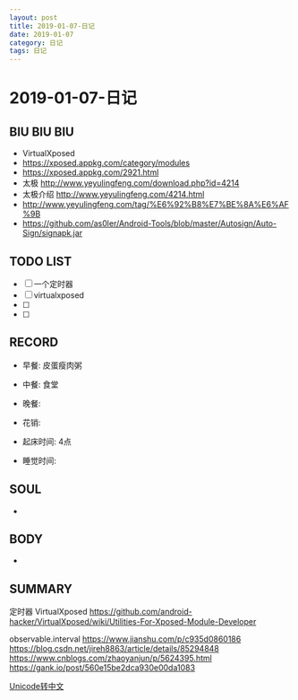 ```yaml
---
layout: post
title: 2019-01-07-日记
date: 2019-01-07
category: 日记
tags: 日记
---
```

# 2019-01-07-日记
## BIU BIU BIU
- VirtualXposed
- https://xposed.appkg.com/category/modules
- https://xposed.appkg.com/2921.html
- 太极 http://www.yeyulingfeng.com/download.php?id=4214
- 太极介绍 http://www.yeyulingfeng.com/4214.html
- http://www.yeyulingfeng.com/tag/%E6%92%B8%E7%BE%8A%E6%AF%9B
- https://github.com/as0ler/Android-Tools/blob/master/Autosign/Auto-Sign/signapk.jar
 
## TODO LIST
- [ ] 一个定时器
- [ ] virtualxposed
- [ ] 
- [ ] 
 
## RECORD
- 早餐:  皮蛋瘦肉粥 
- 中餐:  食堂
- 晚餐:  
 
- 花销:  
 
- 起床时间:  4点
- 睡觉时间:  
 
## SOUL
- 
 
## BODY
- 
 
## SUMMARY
 
 定时器
 VirtualXposed
 https://github.com/android-hacker/VirtualXposed/wiki/Utilities-For-Xposed-Module-Developer

 observable.interval
 https://www.jianshu.com/p/c935d0860186
 https://blog.csdn.net/jireh8863/article/details/85294848
 https://www.cnblogs.com/zhaoyanjun/p/5624395.html
 https://gank.io/post/560e15be2dca930e00da1083

[Unicode转中文](http://tool.chinaz.com/tools/unicode.aspx)  

